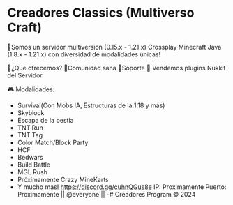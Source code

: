 # Creadores Classics (Multiverso Craft)

🫧Somos un servidor multiversion (0.15.x - 1.21.x) Crossplay Minecraft Java (1.8.x - 1.21.x) con diversidad de modalidades únicas!

🎉¿Que ofrecemos?
🩵Comunidad sana
🧡Soporte
💚 Vendemos plugins Nukkit del Servidor

🎮 Modalidades:
- Survival(Con Mobs IA, Estructuras de la 1.18 y más)
- Skyblock
- Escapa de la bestia
- TNT Run
- TNT Tag
- Color Match/Block Party
- HCF
- Bedwars
- Build Battle
- MGL Rush
- Próximamente Crazy MineKarts
- Y mucho mas!
https://discord.gg/cuhnQGus8e
IP: Proximamente
Puerto: Proximamente
|| @everyone ||
-# Creadores Program © 2024